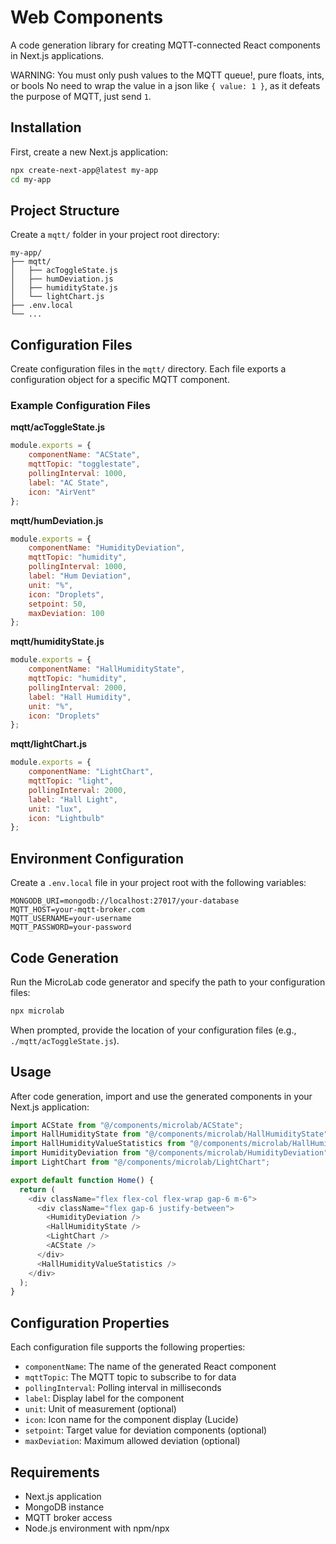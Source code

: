 # Web Components

A code generation library for creating MQTT-connected React components in Next.js applications.

WARNING: You must only push values to the MQTT queue!, pure floats, ints, or bools
No need to wrap the value in a json like `{ value: 1 }`, as it defeats the purpose of MQTT, just send `1`. 

## Installation

First, create a new Next.js application:

```bash
npx create-next-app@latest my-app
cd my-app
```

## Project Structure

Create a `mqtt/` folder in your project root directory:

```
my-app/
├── mqtt/
│   ├── acToggleState.js
│   ├── humDeviation.js
│   ├── humidityState.js
│   └── lightChart.js
├── .env.local
└── ...
```

## Configuration Files

Create configuration files in the `mqtt/` directory. Each file exports a configuration object for a specific MQTT component.

### Example Configuration Files

**mqtt/acToggleState.js**
```javascript
module.exports = {
    componentName: "ACState",
    mqttTopic: "togglestate",
    pollingInterval: 1000,
    label: "AC State",
    icon: "AirVent" 
};
```

**mqtt/humDeviation.js**
```javascript
module.exports = {
    componentName: "HumidityDeviation",
    mqttTopic: "humidity",
    pollingInterval: 1000,
    label: "Hum Deviation",
    unit: "%",
    icon: "Droplets",
    setpoint: 50,
    maxDeviation: 100
};
```

**mqtt/humidityState.js**
```javascript
module.exports = {
    componentName: "HallHumidityState",
    mqttTopic: "humidity",
    pollingInterval: 2000,
    label: "Hall Humidity",
    unit: "%",
    icon: "Droplets" 
};
```

**mqtt/lightChart.js**
```javascript
module.exports = {
    componentName: "LightChart",
    mqttTopic: "light",
    pollingInterval: 2000,
    label: "Hall Light",
    unit: "lux",
    icon: "Lightbulb" 
};
```

## Environment Configuration

Create a `.env.local` file in your project root with the following variables:

```env
MONGODB_URI=mongodb://localhost:27017/your-database
MQTT_HOST=your-mqtt-broker.com
MQTT_USERNAME=your-username
MQTT_PASSWORD=your-password
```

## Code Generation

Run the MicroLab code generator and specify the path to your configuration files:

```bash
npx microlab
```

When prompted, provide the location of your configuration files (e.g., `./mqtt/acToggleState.js`).

## Usage

After code generation, import and use the generated components in your Next.js application:

```javascript
import ACState from "@/components/microlab/ACState";
import HallHumidityState from "@/components/microlab/HallHumidityState";
import HallHumidityValueStatistics from "@/components/microlab/HallHumidityStateStatistics";
import HumidityDeviation from "@/components/microlab/HumidityDeviation";
import LightChart from "@/components/microlab/LightChart";

export default function Home() {
  return (
    <div className="flex flex-col flex-wrap gap-6 m-6">
      <div className="flex gap-6 justify-between">
        <HumidityDeviation />
        <HallHumidityState />
        <LightChart />
        <ACState />
      </div>
      <HallHumidityValueStatistics />
    </div>
  );
}
```

## Configuration Properties

Each configuration file supports the following properties:

- `componentName`: The name of the generated React component
- `mqttTopic`: The MQTT topic to subscribe to for data
- `pollingInterval`: Polling interval in milliseconds
- `label`: Display label for the component
- `unit`: Unit of measurement (optional)
- `icon`: Icon name for the component display (Lucide)
- `setpoint`: Target value for deviation components (optional)
- `maxDeviation`: Maximum allowed deviation (optional)

## Requirements

- Next.js application
- MongoDB instance
- MQTT broker access
- Node.js environment with npm/npx
